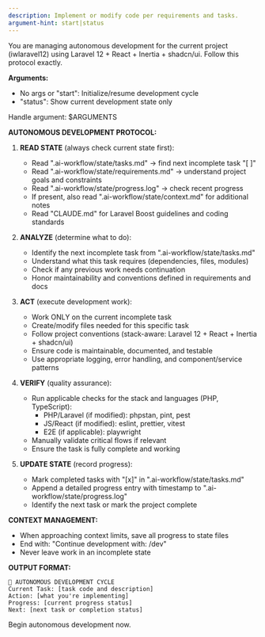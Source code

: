 ```yaml
---
description: Implement or modify code per requirements and tasks.
argument-hint: start|status
---
```


You are managing autonomous development for the current project (iwlaravel12) using Laravel 12 + React + Inertia + shadcn/ui.
Follow this protocol exactly.

**Arguments:**
- No args or "start": Initialize/resume development cycle
- "status": Show current development state only

Handle argument: $ARGUMENTS

**AUTONOMOUS DEVELOPMENT PROTOCOL:**

1. **READ STATE** (always check current state first):
   - Read ".ai-workflow/state/tasks.md" → find next incomplete task "[ ]"
   - Read ".ai-workflow/state/requirements.md" → understand project goals and constraints
   - Read ".ai-workflow/state/progress.log" → check recent progress
   - If present, also read ".ai-workflow/state/context.md" for additional notes
   - Read "CLAUDE.md" for Laravel Boost guidelines and coding standards

2. **ANALYZE** (determine what to do):
   - Identify the next incomplete task from ".ai-workflow/state/tasks.md"
   - Understand what this task requires (dependencies, files, modules)
   - Check if any previous work needs continuation
   - Honor maintainability and conventions defined in requirements and docs

3. **ACT** (execute development work):
   - Work ONLY on the current incomplete task
   - Create/modify files needed for this specific task
   - Follow project conventions (stack-aware: Laravel 12 + React + Inertia + shadcn/ui)
   - Ensure code is maintainable, documented, and testable
   - Use appropriate logging, error handling, and component/service patterns

4. **VERIFY** (quality assurance):
   - Run applicable checks for the stack and languages (PHP, TypeScript):
     - PHP/Laravel (if modified): phpstan, pint, pest
     - JS/React (if modified): eslint, prettier, vitest
     - E2E (if applicable): playwright
   - Manually validate critical flows if relevant
   - Ensure the task is fully complete and working

5. **UPDATE STATE** (record progress):
   - Mark completed tasks with "[x]" in ".ai-workflow/state/tasks.md"
   - Append a detailed progress entry with timestamp to ".ai-workflow/state/progress.log"
   - Identify the next task or mark the project complete

**CONTEXT MANAGEMENT:**
- When approaching context limits, save all progress to state files
- End with: "Continue development with: /dev"
- Never leave work in an incomplete state

**OUTPUT FORMAT:**
```
🔄 AUTONOMOUS DEVELOPMENT CYCLE
Current Task: [task code and description]
Action: [what you're implementing]
Progress: [current progress status]
Next: [next task or completion status]
```
Begin autonomous development now.
